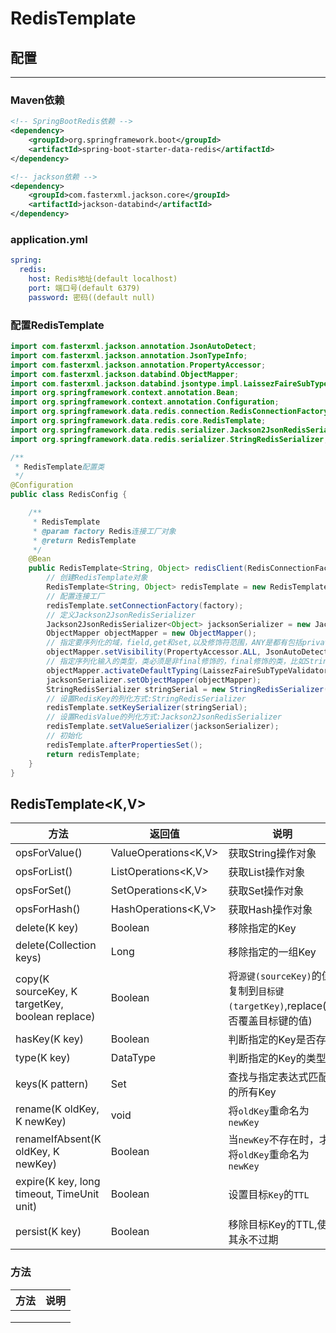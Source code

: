 # RedisTemplate

## 配置

------

### Maven依赖

```xml
<!-- SpringBootRedis依赖 -->
<dependency>
    <groupId>org.springframework.boot</groupId>
    <artifactId>spring-boot-starter-data-redis</artifactId>
</dependency>

<!-- jackson依赖 -->
<dependency>
    <groupId>com.fasterxml.jackson.core</groupId>
    <artifactId>jackson-databind</artifactId>
</dependency>
```

### application.yml

```yaml
spring:
  redis:
    host: Redis地址(default localhost)
    port: 端口号(default 6379)
    password: 密码((default null)
```

### 配置RedisTemplate

```java
import com.fasterxml.jackson.annotation.JsonAutoDetect;
import com.fasterxml.jackson.annotation.JsonTypeInfo;
import com.fasterxml.jackson.annotation.PropertyAccessor;
import com.fasterxml.jackson.databind.ObjectMapper;
import com.fasterxml.jackson.databind.jsontype.impl.LaissezFaireSubTypeValidator;
import org.springframework.context.annotation.Bean;
import org.springframework.context.annotation.Configuration;
import org.springframework.data.redis.connection.RedisConnectionFactory;
import org.springframework.data.redis.core.RedisTemplate;
import org.springframework.data.redis.serializer.Jackson2JsonRedisSerializer;
import org.springframework.data.redis.serializer.StringRedisSerializer;

/**
 * RedisTemplate配置类
 */
@Configuration
public class RedisConfig {

    /**
     * RedisTemplate
     * @param factory Redis连接工厂对象
     * @return RedisTemplate
     */
    @Bean
    public RedisTemplate<String, Object> redisClient(RedisConnectionFactory factory) {
        // 创建RedisTemplate对象
        RedisTemplate<String, Object> redisTemplate = new RedisTemplate<>();
        // 配置连接工厂
        redisTemplate.setConnectionFactory(factory);
        // 定义Jackson2JsonRedisSerializer
        Jackson2JsonRedisSerializer<Object> jacksonSerializer = new Jackson2JsonRedisSerializer<>(Object.class);
        ObjectMapper objectMapper = new ObjectMapper();
        // 指定要序列化的域，field,get和set,以及修饰符范围，ANY是都有包括private和public
        objectMapper.setVisibility(PropertyAccessor.ALL, JsonAutoDetect.Visibility.ANY);
        // 指定序列化输入的类型，类必须是非final修饰的，final修饰的类，比如String,Integer等会报异常
        objectMapper.activateDefaultTyping(LaissezFaireSubTypeValidator.instance, ObjectMapper.DefaultTyping.NON_FINAL, JsonTypeInfo.As.PROPERTY);
        jacksonSerializer.setObjectMapper(objectMapper);
        StringRedisSerializer stringSerial = new StringRedisSerializer();
        // 设置RedisKey的列化方式:StringRedisSerializer
        redisTemplate.setKeySerializer(stringSerial);
        // 设置RedisValue的列化方式:Jackson2JsonRedisSerializer
        redisTemplate.setValueSerializer(jacksonSerializer);
        // 初始化
        redisTemplate.afterPropertiesSet();
        return redisTemplate;
    }
}
```



## RedisTemplate<K,V>

| 方法                                            | 返回值               | 说明                                                         |
| ----------------------------------------------- | -------------------- | ------------------------------------------------------------ |
| opsForValue()                                   | ValueOperations<K,V> | 获取String操作对象                                           |
| opsForList()                                    | ListOperations<K,V>  | 获取List操作对象                                             |
| opsForSet()                                     | SetOperations<K,V>   | 获取Set操作对象                                              |
| opsForHash()                                    | HashOperations<K,V>  | 获取Hash操作对象                                             |
| delete(K key)                                   | Boolean              | 移除指定的Key                                                |
| delete(Collection<K> keys)                      | Long                 | 移除指定的一组Key                                            |
| copy(K sourceKey, K targetKey, boolean replace) | Boolean              | 将`源键(sourceKey)`的值复制到`目标键(targetKey)`,replace(是否覆盖目标键的值) |
| hasKey(K key)                                   | Boolean              | 判断指定的Key是否存在                                        |
| type(K key)                                     | DataType             | 判断指定的Key的类型                                          |
| keys(K pattern)                                 | Set<K>               | 查找与指定表达式匹配的所有Key                                |
| rename(K oldKey, K newKey)                      | void                 | 将`oldKey`重命名为`newKey`                                   |
| renameIfAbsent(K oldKey, K newKey)              | Boolean              | 当`newKey`不存在时，才将`oldKey`重命名为`newKey`             |
| expire(K key, long timeout, TimeUnit unit)      | Boolean              | 设置目标`Key`的`TTL`                                         |
| persist(K key)                                  | Boolean              | 移除目标Key的TTL,使其永不过期                                |



### 方法

| 方法 | 说明 |
| ---- | ---- |
|      |      |
|      |      |
|      |      |

